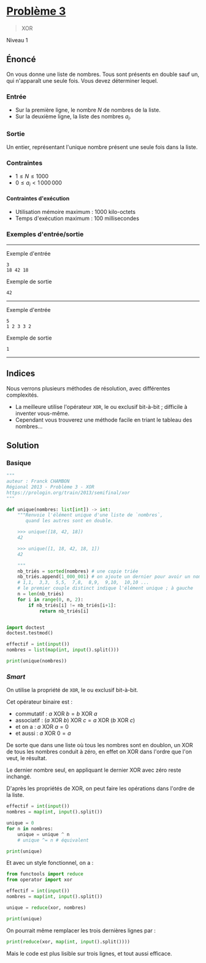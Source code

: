 # [Problème 3](https://prologin.org/train/2013/semifinal/xor)
> XOR

Niveau 1

## Énoncé

On vous donne une liste de nombres. Tous sont présents en double sauf un, qui n'apparaît une seule fois. Vous devez déterminer lequel.

### Entrée

+ Sur la première ligne, le nombre $N$ de nombres de la liste.
+ Sur la deuxième ligne, la liste des nombres $a_i$.

### Sortie

Un entier, représentant l'unique nombre présent une seule fois dans la liste.

### Contraintes

+ $1 \leqslant N \leqslant 1000$
+ $0 \leqslant a_i < 1\,000\,000$

#### Contraintes d'exécution

+ Utilisation mémoire maximum : 1000 kilo-octets
+ Temps d'exécution maximum : 100 millisecondes

### Exemples d'entrée/sortie

---

Exemple d'entrée

    3
    18 42 18

Exemple de sortie

    42

---

Exemple d'entrée

    5
    1 2 3 3 2

Exemple de sortie

    1

---

## Indices

Nous verrons plusieurs méthodes de résolution, avec différentes complexités.
+ La meilleure utilise l'opérateur `XOR`, le ou exclusif bit-à-bit ; difficile à inventer vous-même.
+ Cependant vous trouverez une méthode facile en triant le tableau des nombres...

## Solution

### Basique

```python
"""
auteur : Franck CHAMBON
Régional 2013 - Problème 3 - XOR
https://prologin.org/train/2013/semifinal/xor
"""

def unique(nombres: list[int]) -> int:
    """Renvoie l'élément unique d'une liste de `nombres`,
       quand les autres sont en double.

    >>> unique([18, 42, 18])
    42

    >>> unique([1, 18, 42, 18, 1])
    42

    """
    nb_triés = sorted(nombres) # une copie triée
    nb_triés.append(1_000_001) # on ajoute un dernier pour avoir un nombre pair
    # 1,1,  3,3,  5,5,  7,8,  8,9,  9,10,  10,10 ...
    # le premier couple distinct indique l'élément unique ; à gauche
    n = len(nb_triés)
    for i in range(0, n, 2):
        if nb_triés[i] != nb_triés[i+1]:
            return nb_triés[i]


import doctest
doctest.testmod()

effectif = int(input())
nombres = list(map(int, input().split()))

print(unique(nombres))
```

### *Smart*

On utilise la propriété de `XOR`, le ou exclusif bit-à-bit.

Cet opérateur binaire est :
+ commutatif : $a \text{ XOR } b = b \text{ XOR } a$
+ associatif : $(a \text{ XOR } b) \text{ XOR } c = a \text{ XOR } (b \text{ XOR } c)$
+ et on a : $a \text{ XOR } a = 0$
+ et aussi : $a \text{ XOR } 0 = a$

De sorte que dans une liste où tous les nombres sont en doublon, un $\text{XOR}$ de tous les nombres conduit à zéro, en effet on $\text{XOR}$ dans l'ordre que l'on veut, le résultat.

Le dernier nombre seul, en appliquant le dernier $\text{XOR}$ avec zéro reste inchangé.

D'après les propriétés de $\text{XOR}$, on peut faire les opérations dans l'ordre de la liste.


```python
effectif = int(input())
nombres = map(int, input().split()) 

unique = 0
for n in nombres:
    unique = unique ^ n
    # unique ^= n # équivalent

print(unique)
```


Et avec un style fonctionnel, on a :
```python
from functools import reduce
from operator import xor

effectif = int(input())
nombres = map(int, input().split())

unique = reduce(xor, nombres)

print(unique)
```

On pourrait même remplacer les trois dernières lignes par :

```python
print(reduce(xor, map(int, input().split())))
```

Mais le code est plus lisible sur trois lignes, et tout aussi efficace.
